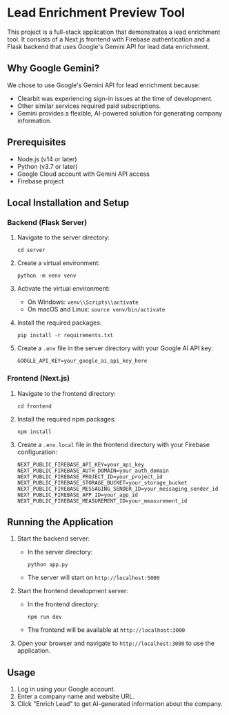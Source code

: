 # Lead Enrichment Preview Tool

This project is a full-stack application that demonstrates a lead enrichment tool. It consists of a Next.js frontend with Firebase authentication and a Flask backend that uses Google's Gemini API for lead data enrichment.

## Why Google Gemini?

We chose to use Google's Gemini API for lead enrichment because:
- Clearbit was experiencing sign-in issues at the time of development.
- Other similar services required paid subscriptions.
- Gemini provides a flexible, AI-powered solution for generating company information.

## Prerequisites

- Node.js (v14 or later)
- Python (v3.7 or later)
- Google Cloud account with Gemini API access
- Firebase project

## Local Installation and Setup

### Backend (Flask Server)

1. Navigate to the server directory:
   ```
   cd server
   ```

2. Create a virtual environment:
   ```
   python -m venv venv
   ```

3. Activate the virtual environment:
   - On Windows: `venv\\Scripts\\activate`
   - On macOS and Linux: `source venv/bin/activate`

4. Install the required packages:
   ```
   pip install -r requirements.txt
   ```

5. Create a `.env` file in the server directory with your Google AI API key:
   ```
   GOOGLE_API_KEY=your_google_ai_api_key_here
   ```

### Frontend (Next.js)

1. Navigate to the frontend directory:
   ```
   cd frontend
   ```

2. Install the required npm packages:
   ```
   npm install
   ```

3. Create a `.env.local` file in the frontend directory with your Firebase configuration:
   ```
   NEXT_PUBLIC_FIREBASE_API_KEY=your_api_key
   NEXT_PUBLIC_FIREBASE_AUTH_DOMAIN=your_auth_domain
   NEXT_PUBLIC_FIREBASE_PROJECT_ID=your_project_id
   NEXT_PUBLIC_FIREBASE_STORAGE_BUCKET=your_storage_bucket
   NEXT_PUBLIC_FIREBASE_MESSAGING_SENDER_ID=your_messaging_sender_id
   NEXT_PUBLIC_FIREBASE_APP_ID=your_app_id
   NEXT_PUBLIC_FIREBASE_MEASUREMENT_ID=your_measurement_id
   ```

## Running the Application

1. Start the backend server:
   - In the server directory:
     ```
     python app.py
     ```
   - The server will start on `http://localhost:5000`

2. Start the frontend development server:
   - In the frontend directory:
     ```
     npm run dev
     ```
   - The frontend will be available at `http://localhost:3000`

3. Open your browser and navigate to `http://localhost:3000` to use the application.

## Usage

1. Log in using your Google account.
2. Enter a company name and website URL.
3. Click "Enrich Lead" to get AI-generated information about the company.

